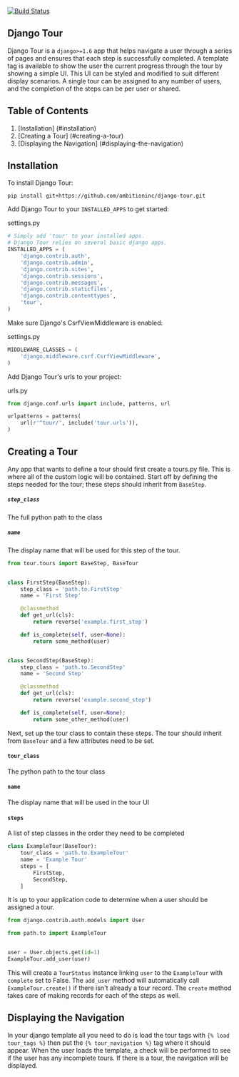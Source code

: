 [![Build Status](https://travis-ci.org/ambitioninc/django-tour.png)](https://travis-ci.org/ambitioninc/django-tour)
## Django Tour

Django Tour is a `django>=1.6` app that helps navigate a user through a series of pages and ensures that
each step is successfully completed. A template tag is available to show the user the current progress
through the tour by showing a simple UI. This UI can be styled and modified to suit different display scenarios.
A single tour can be assigned to any number of users, and the completion of the steps can be per user or shared.

## Table of Contents

1. [Installation] (#installation)
1. [Creating a Tour] (#creating-a-tour)
1. [Displaying the Navigation] (#displaying-the-navigation)

## Installation
To install Django Tour:

```shell
pip install git+https://github.com/ambitioninc/django-tour.git
```

Add Django Tour to your `INSTALLED_APPS` to get started:

settings.py

```python
# Simply add 'tour' to your installed apps.
# Django Tour relies on several basic django apps.
INSTALLED_APPS = (
    'django.contrib.auth',
    'django.contrib.admin',
    'django.contrib.sites',
    'django.contrib.sessions',
    'django.contrib.messages',
    'django.contrib.staticfiles',
    'django.contrib.contenttypes',
    'tour',
)
```

Make sure Django's CsrfViewMiddleware is enabled:

settings.py

```python
MIDDLEWARE_CLASSES = (
    'django.middleware.csrf.CsrfViewMiddleware',
)
```

Add Django Tour's urls to your project:

urls.py

```python
from django.conf.urls import include, patterns, url

urlpatterns = patterns(
    url(r'^tour/', include('tour.urls')),
)
```

## Creating a Tour

Any app that wants to define a tour should first create a tours.py file. This is where all of the custom
logic will be contained. Start off by defining the steps needed for the tour; these steps should inherit from
`BaseStep`.

##### `step_class`
The full python path to the class

##### `name`
The display name that will be used for this step of the tour.


```python
from tour.tours import BaseStep, BaseTour


class FirstStep(BaseStep):
    step_class = 'path.to.FirstStep'
    name = 'First Step'

    @classmethod
    def get_url(cls):
        return reverse('example.first_step')

    def is_complete(self, user=None):
        return some_method(user)


class SecondStep(BaseStep):
    step_class = 'path.to.SecondStep'
    name = 'Second Step'

    @classmethod
    def get_url(cls):
        return reverse('example.second_step')

    def is_complete(self, user=None):
        return some_other_method(user)
```

Next, set up the tour class to contain these steps. The tour should inherit from `BaseTour` and a few attributes
need to be set.

#### `tour_class`
The python path to the tour class

#### `name`
The display name that will be used in the tour UI

#### `steps`
A list of step classes in the order they need to be completed

```python
class ExampleTour(BaseTour):
    tour_class = 'path.to.ExampleTour'
    name = 'Example Tour'
    steps = [
        FirstStep,
        SecondStep,
    ]
```

It is up to your application code to determine when a user should be assigned a tour.

```python
from django.contrib.auth.models import User

from path.to import ExampleTour


user = User.objects.get(id=1)
ExampleTour.add_user(user)
```

This will create a `TourStatus` instance linking `user` to the `ExampleTour` with `complete` set to False. The
`add_user` method will automatically call `ExampleTour.create()` if there isn't already a tour record. The
`create` method takes care of making records for each of the steps as well.

## Displaying the Navigation

In your django template all you need to do is load the tour tags with `{% load tour_tags %}` then put the
`{% tour_navigation %}` tag where it should appear. When the user loads the template, a check will be performed
to see if the user has any incomplete tours. If there is a tour, the navigation will be displayed.
